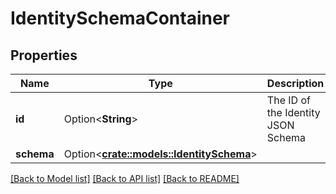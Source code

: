 # IdentitySchemaContainer

## Properties

Name | Type | Description | Notes
------------ | ------------- | ------------- | -------------
**id** | Option<**String**> | The ID of the Identity JSON Schema | [optional]
**schema** | Option<[**crate::models::IdentitySchema**](identitySchema.md)> |  | [optional]

[[Back to Model list]](../README.md#documentation-for-models) [[Back to API list]](../README.md#documentation-for-api-endpoints) [[Back to README]](../README.md)


